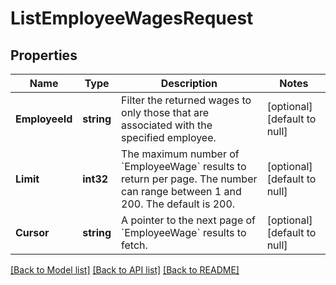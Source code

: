 # ListEmployeeWagesRequest

## Properties

 Name           | Type       | Description                                                                                                                            | Notes                        
----------------|------------|----------------------------------------------------------------------------------------------------------------------------------------|------------------------------
 **EmployeeId** | **string** | Filter the returned wages to only those that are associated with the specified employee.                                               | [optional] [default to null] 
 **Limit**      | **int32**  | The maximum number of &#x60;EmployeeWage&#x60; results to return per page. The number can range between 1 and 200. The default is 200. | [optional] [default to null] 
 **Cursor**     | **string** | A pointer to the next page of &#x60;EmployeeWage&#x60; results to fetch.                                                               | [optional] [default to null] 

[[Back to Model list]](../README.md#documentation-for-models) [[Back to API list]](../README.md#documentation-for-api-endpoints) [[Back to README]](../README.md)

